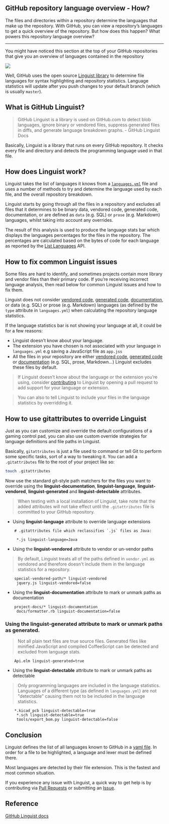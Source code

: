 ## GitHub repository language overview - How?

The files and directories within a repository determine the languages that make up the repository. With GitHub, you can view a repository’s languages to get a quick overview of the repository. But how does this happen? What powers this repository language overview?

----

You might have noticed this section at the top of your GitHub repositories that give you an overview of languages contained in the repository

![](https://cdn-images-1.medium.com/max/800/1*FWBD77YB6yedoMIc04BSOA.png)

Well, GitHub uses the open source [Linguist
library](https://github.com/github/linguist) to determine file languages for
syntax highlighting and repository statistics. Language statistics will update
after you push changes to your default branch (which is usually `master`).

## What is GitHub Linguist?

> GitHub Linguist is a library is used on GitHub.com to detect blob languages, ignore binary or vendored files, suppress generated files in diffs, and generate language breakdown graphs. - GitHub Linguist Docs

Basically, Linguist is a library that runs on every GitHub repository. It checks
every file and directory and detects the programming language used in that file.

## How does Linguist work?

Linguist takes the list of languages it knows from a [`languages.yml`](https://github.com/github/linguist/blob/master/lib/linguist/languages.yml) file and uses a number of methods to try and determine the language used by each file, and the overall repository breakdown.

Linguist starts by going through all the files in a repository and excludes all
files that it determines to be binary data, vendored code, generated code,
documentation, or are defined as `data` (e.g. SQL) or `prose` (e.g. Markdown) languages, whilst taking into account any overrides.

The result of this analysis is used to produce the language stats bar which
displays the languages percentages for the files in the repository. The
percentages are calculated based on the bytes of code for each language as
reported by the [List Languages](https://developer.github.com/v3/repos/#list-languages) API.

## How to fix common Linguist issues

Some files are hard to identify, and sometimes projects contain more library and vendor files than their primary code. If you’re receiving incorrect language analysis, then read below for common Linguist issues and how to fix them.

Linguist does not consider [vendored code](https://github.com/github/linguist#vendored-code), [generated code](https://github.com/github/linguist#generated-code),
[documentation](https://github.com/github/linguist#documentation), or data (e.g. SQL) or prose (e.g. Markdown) languages (as defined by the `type` attribute in `languages.yml`) when calculating the repository language statistics.

If the language statistics bar is not showing your language at all, it could be
for a few reasons:

-  Linguist doesn’t know about your language.
-  The extension you have chosen is not associated with your language in
`languages.yml` e.g saving a JavaScript file as `app.jss`
- All the files in your repository are either [vendored code](https://github.com/github/linguist#vendored-code), [generated code](https://github.com/github/linguist#generated-code) or
[documentation](https://github.com/github/linguist#documentation) (e.g. SQL, prose, Markdown…) Linguist excludes these files by default.

> If Linguist doesn’t know about the language or the extension you’re using, consider [contributing](https://github.com/github/linguist/blob/master/CONTRIBUTING.md)
to Linguist by opening a pull request to add support for your language or
extension.

> You can also to tell Linguist to include your files in the language statistics
> by overridding it.

## How to use gitattributes to override Linguist

Just as you can customize and override the default configurations of a gaming control pad, you can also use custom override strategies for language definitions and file paths in Linguist.

Basically, `gitattributes` is just a file used to command or tell Git to perform
some specific tasks, sort of a way to tweaking it. You can add a `.gitattributes` file to the root of your project like so:

```bash
touch .gitattributes
```

Now use the standard git-style path matchers for the files you want to override using the **linguist-documentation**, **linguist-language**, **linguist-vendored**, **linguist-generated** and **linguist-detectable** attributes.

> When testing with a local installation of Linguist, take note that the added
> attributes will not take effect until the `.gitattributes` file is committed to
your GitHub repository.

- Using  **linguist-language** attribute to override language extensions

```
    # .gitattributes file which reclassifies `.js` files as Java:

     *.js linguist-language=Java
```

- Using the **linguist-vendored** attribute to vendor or un-vendor paths

> By default, Linguist treats all of the paths defined in `vendor.yml` as vendored and therefore doesn't include them in the language statistics for a repository.

```
    special-vendored-path/* linguist-vendored
     jquery.js linguist-vendored=false
```

- Using the **linguist-documentation** attribute to mark or unmark paths as documentation

```
    project-docs/* linguist-documentation
     docs/formatter.rb linguist-documentation=false
```

### Using the **linguist-generated** attribute to mark or unmark paths as generated.

> Not all plain text files are true source files. Generated files like minified JavaScript and compiled CoffeeScript can be detected and excluded from language stats.

```
    Api.elm linguist-generated=true
```

- Using the **linguist-detectable** attribute to mark or unmark paths as
detectable

> Only programming languages are included in the language statistics. Languages of a different type (as defined in `languages.yml`) are not "detectable" causing them not to be included in the language statistics.

```
    *.kicad_pcb linguist-detectable=true
     *.sch linguist-detectable=true
     tools/export_bom.py linguist-detectable=false
```

## Conclusion

Linguist defines the list of all languages known to GitHub in a [yaml file](https://github.com/github/linguist/blob/master/lib/linguist/languages.yml).
In order for a file to be highlighted, a language and lexer must be defined
there.

Most languages are detected by their file extension. This is the fastest and
most common situation.

If you experience any issue with Linguist, a quick way to get help is by
contributing via [Pull Requests](https://github.com/github/linguist/pulls) or submitting an [Issue](https://github.com/github/linguist/issues).

## Reference

[GitHub Linguist docs](https://github.com/github/linguist)